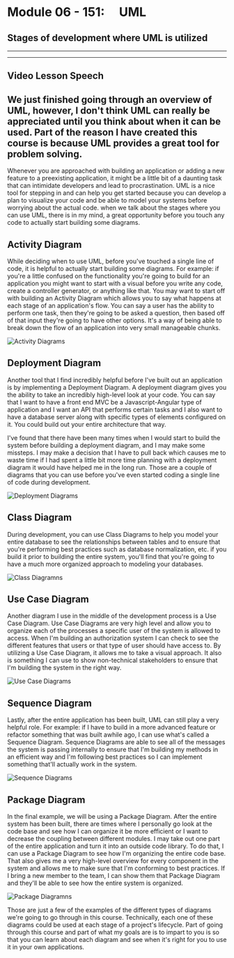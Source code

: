 # Module 06 - 151:     UML

## Stages of development where UML is utilized

---

---

## Video Lesson Speech

We just finished going through an overview of UML, however, I don't think UML can really be appreciated until you think about when it can be used. Part of the reason I have created this course is because UML provides a great tool for problem solving. 
---
Whenever you are approached with building an application or adding a new feature to a preexisting application, it might be a little bit of a daunting task that can intimidate developers and lead to procrastination. UML is a nice tool for stepping in and can help you get started because you can develop a plan to visualize your code and be able to model your systems before worrying about the actual code. when we talk about the stages where you can use UML, there is in my mind, a great opportunity before you touch any code to actually start building some diagrams. 

## Activity Diagram

While deciding when to use UML, before you've touched a single line of code, it is helpful to actually start building some diagrams. For example: if you're a little confused on the functionality you're going to build for an application you might want to start with a visual before you write any code, create a controller generator, or anything like that. You may want to start off with building an Activity Diagram which allows you to say what happens at each stage of an application's flow. You can say a user has the ability to perform one task, then they're going to be asked a question, then based off of that input they're going to have other options. It's a way of being able to break down the flow of an application into very small manageable chunks.

![Activity Diagrams](./06-151_IMG1.png)

## Deployment Diagram

Another tool that I find incredibly helpful before I've built out an application is by implementing a Deployment Diagram. A deployment diagram gives you the ability to take an incredibly high-level look at your code. You can say that I want to have a front end MVC be a Javascript-Angular type of application and I want an API that performs certain tasks and I also want to have a database server along with specific types of elements configured on it. You could build out your entire architecture that way.

I've found that there have been many times when I would start to build the system before building a deployment diagram, and I may make some missteps. I may make a decision that I have to pull back which causes me to waste time if I had spent a little bit more time planning with a deployment diagram it would have helped me in the long run. Those are a couple of diagrams that you can use before you've even started coding a single line of code during development. 

![Deployment Diagrams](./06-151_IMG2.png)

## Class Diagram

During development, you can use Class Diagrams to help you model your entire database to see the relationships between tables and to ensure that you're performing best practices such as database normalization, etc. if you build it prior to building the entire system,  you'll find that you're going to have a much more organized approach to modeling your databases. 

![Class Diagramns](./06-151_IMG3.png)

## Use Case Diagram

Another diagram I use in the middle of the development process is a Use Case Diagram. Use Case Diagrams are very high level and allow you to organize each of the processes a specific user of the system is allowed to access. When I'm building an authorization system I can check to see the different features that users or that type of user should have access to. By utilizing a Use Case Diagram, it allows me to take a visual approach. It also is something I can use to show non-technical stakeholders to ensure that I'm building the system in the right way. 

![Use Case Diagrams](./06-151_IMG4.png)

## Sequence Diagram

Lastly, after the entire application has been built, UML can still play a very helpful role. For example: if I have to build in a more advanced feature or refactor something that was built awhile ago, I can use what's called a Sequence Diagram. Sequence Diagrams are able to see all of the messages the system is passing internally to ensure that I'm building my methods in an efficient way and I'm following best practices so I can implement something that'll actually work in the system.

![Sequence Diagrams](./06-151_IMG5.png)

## Package Diagram

In the final example, we will be using a Package Diagram. After the entire system has been built, there are times where I personally go look at the code base and see how I can organize it be more efficient or I want to decrease the coupling between different modules. I may take out one part of the entire application and turn it into an outside code library. To do that, I can use a Package Diagram to see how I'm organizing the entire code base. That also gives me a very high-level overview for every component in the system and allows me to make sure that I'm conforming to best practices. If I bring a new member to the team, I can show them that Package Diagram and they'll be able to see how the entire system is organized. 

![Package Diagramns](./06-151_IMG6.png)


Those are just a few of the examples of the different types of diagrams we're going to go through in this course. Technically, each one of these diagrams could be used at each stage of a project's lifecycle. Part of going through this course and part of what my goals are is to impart to you is so that you can learn about each diagram and see when it's right for you to use it in your own applications. 